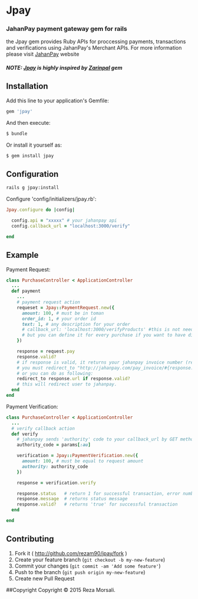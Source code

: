 # Jpay

### JahanPay payment gateway gem for rails

the Jpay gem provides Ruby APIs for proccessing payments, transactions and verifications using JahanPay's Merchant APIs. For more information please visit [JahanPay](http://jahanpay.com) website

##### NOTE: [Jpay](https://github.com/rezam90/jpay) is highly inspired by [Zarinpal](https://github.com/arashm/zarinpal) gem

## Installation

Add this line to your application's Gemfile:

```ruby
gem 'jpay'
```

And then execute:

```sh
$ bundle
```

Or install it yourself as:

```sh
$ gem install jpay
```

## Configuration

```sh
rails g jpay:install
```

Configure 'config/initializers/jpay.rb':

```ruby
Jpay.configure do |config|

  config.api = "xxxxx" # your jahanpay api
  config.callback_url = "localhost:3000/verify"

end
```

## Example

Payment Request:

```ruby
class PurchaseController < ApplicationController
  ...
  def payment
    ...
    # payment request action
    requeset = Jpay::PaymentRequest.new({
      amount: 100, # must be in toman
      order_id: 1, # your order id
      text: 1, # any description for your order
      # callback_url: 'localhost:3000/verifyProducts' #this is not needed as you already defined callback url in 'config/initializers/jpay.rb'
      # but you can define it for every purchase if you want to have different callbacks for every purchase
    })

    response = request.pay
    response.valid?
    # if response is valid, it returns your jahanpay invoice number (response.invoice).
    # you must redirect_to "http://jahanpay.com/pay_invoice/#{response.invoice}"
    # or you can do as following:
    redirect_to response.url if response.valid?
    # this will redirect user to jahanpay.
  end
end
```
Payment Verification:

```ruby
class PurchaseController < ApplicationController
  ...
  # verify callback action
  def verify
    # jahanpay sends 'authority' code to your callback_url by GET method as 'au' param
    authority_code = params[:au]

    verification = Jpay::PaymentVerification.new({
      amount: 100, # must be equal to request amount
      authority: authority_code
    })

    response = verification.verify

    response.status   # return 1 for successful transaction, error number for unsuccessful one
    response.message  # returns status message
    response.valid?   # returns 'true' for successful transaction
  end

end
```

## Contributing

1. Fork it ( http://github.com/rezam90/jpay/fork )
2. Create your feature branch (`git checkout -b my-new-feature`)
3. Commit your changes (`git commit -am 'Add some feature'`)
4. Push to the branch (`git push origin my-new-feature`)
5. Create new Pull Request


##Copyright
Copyright © 2015 Reza Morsali.